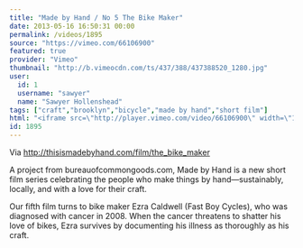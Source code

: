 ```yaml
---
title: "Made by Hand / No 5 The Bike Maker"
date: 2013-05-16 16:50:31 00:00
permalink: /videos/1895
source: "https://vimeo.com/66106900"
featured: true
provider: "Vimeo"
thumbnail: "http://b.vimeocdn.com/ts/437/388/437388520_1280.jpg"
user:
  id: 1
  username: "sawyer"
  name: "Sawyer Hollenshead"
tags: ["craft","brooklyn","bicycle","made by hand","short film"]
html: "<iframe src=\"http://player.vimeo.com/video/66106900\" width=\"1280\" height=\"720\" frameborder=\"0\" webkitAllowFullScreen mozallowfullscreen allowFullScreen></iframe>"
id: 1895
---
```


Via http://thisismadebyhand.com/film/the_bike_maker

A project from bureauofcommongoods.com, Made by Hand is a new short film series celebrating the people who make things by hand—sustainably, locally, and with a love for their craft.

Our fifth film turns to bike maker Ezra Caldwell (Fast Boy Cycles), who was diagnosed with cancer in 2008. When the cancer threatens to shatter his love of bikes, Ezra survives by documenting his illness as thoroughly as his craft.